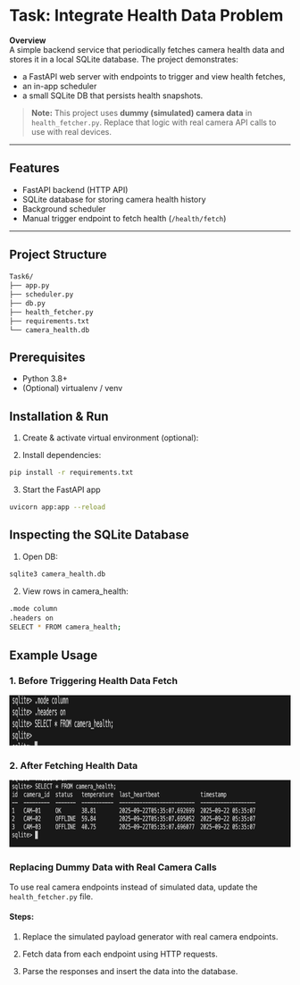 # Task: Integrate Health Data Problem

**Overview**  
A simple backend service that periodically fetches camera health data and stores it in a local SQLite database. The project demonstrates:

- a FastAPI web server with endpoints to trigger and view health fetches,  
- an in-app scheduler 
- a small SQLite DB that persists health snapshots.  

> **Note:** This project uses **dummy (simulated) camera data** in `health_fetcher.py`. Replace that logic with real camera API calls to use with real devices.

---

##  Features
- FastAPI backend (HTTP API)  
- SQLite database for storing camera health history  
- Background scheduler
- Manual trigger endpoint to fetch health (`/health/fetch`)  
---

## Project Structure

```plaintext
Task6/
├── app.py              
├── scheduler.py    
├── db.py               
├── health_fetcher.py  
├── requirements.txt   
└── camera_health.db   

```

## Prerequisites
- Python 3.8+  
- (Optional) virtualenv / venv


##  Installation & Run 
1. Create & activate virtual environment (optional):

2. Install dependencies:
```bash
pip install -r requirements.txt
```

3. Start the FastAPI app 
```bash
uvicorn app:app --reload
```

## Inspecting the SQLite Database

1. Open DB:
```bash
sqlite3 camera_health.db
```

2. View rows in camera_health:

```bash
.mode column
.headers on
SELECT * FROM camera_health;

```

## Example Usage
### 1. Before Triggering Health Data Fetch
<img src="images/Initial_database.png" alt="Database before fetch" height="90">

### 2. After Fetching Health Data
<img src="images/Updated_database.png" alt="Database after fetch" height="120">


### Replacing Dummy Data with Real Camera Calls

To use real camera endpoints instead of simulated data, update the `health_fetcher.py` file.

#### Steps:

1. Replace the simulated payload generator with real camera endpoints.

2. Fetch data from each endpoint using HTTP requests.

3. Parse the responses and insert the data into the database.
